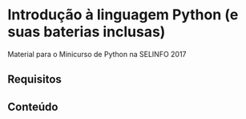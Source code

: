 # Introdução à linguagem Python (e suas baterias inclusas)
Material para o Minicurso de Python na SELINFO 2017

## Requisitos

## Conteúdo
